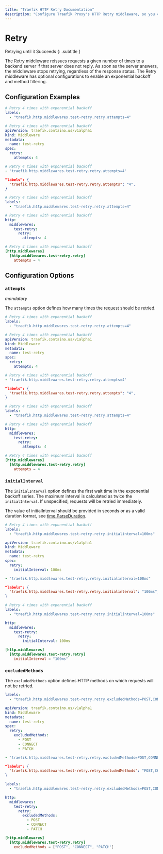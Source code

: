 ```yaml
---
title: "Traefik HTTP Retry Documentation"
description: "Configure Traefik Proxy's HTTP Retry middleware, so you can retry requests to a backend server until it succeeds. Read the technical documentation."
---
```


# Retry

Retrying until it Succeeds
{: .subtitle }

<!--
TODO: add schema
-->

The Retry middleware reissues requests a given number of times to a backend server if that server does not reply.
As soon as the server answers, the middleware stops retrying, regardless of the response status.
The Retry middleware has optional configurations to enable an exponential backoff and method filtering.

## Configuration Examples

```yaml tab="Docker"
# Retry 4 times with exponential backoff
labels:
  - "traefik.http.middlewares.test-retry.retry.attempts=4"
```

```yaml tab="Kubernetes"
# Retry 4 times with exponential backoff
apiVersion: traefik.containo.us/v1alpha1
kind: Middleware
metadata:
  name: test-retry
spec:
  retry:
    attempts: 4
```

```yaml tab="Consul Catalog"
# Retry 4 times with exponential backoff
- "traefik.http.middlewares.test-retry.retry.attempts=4"
```

```json tab="Marathon"
"labels": {
  "traefik.http.middlewares.test-retry.retry.attempts": "4",
}
```

```yaml tab="Rancher"
# Retry 4 times with exponential backoff
labels:
  - "traefik.http.middlewares.test-retry.retry.attempts=4"
```

```yaml tab="File (YAML)"
# Retry 4 times with exponential backoff
http:
  middlewares:
    test-retry:
      retry:
        attempts: 4
```

```toml tab="File (TOML)"
# Retry 4 times with exponential backoff
[http.middlewares]
  [http.middlewares.test-retry.retry]
    attempts = 4
```

## Configuration Options

### `attempts`

_mandatory_

The `attempts` option defines how many times the request should be retried.

```yaml tab="Docker"
# Retry 4 times with exponential backoff
labels:
  - "traefik.http.middlewares.test-retry.retry.attempts=4"
```

```yaml tab="Kubernetes"
# Retry 4 times with exponential backoff
apiVersion: traefik.containo.us/v1alpha1
kind: Middleware
metadata:
  name: test-retry
spec:
  retry:
    attempts: 4
```

```yaml tab="Consul Catalog"
# Retry 4 times with exponential backoff
- "traefik.http.middlewares.test-retry.retry.attempts=4"
```

```json tab="Marathon"
"labels": {
  "traefik.http.middlewares.test-retry.retry.attempts": "4",
}
```

```yaml tab="Rancher"
# Retry 4 times with exponential backoff
labels:
  - "traefik.http.middlewares.test-retry.retry.attempts=4"
```

```yaml tab="File (YAML)"
# Retry 4 times with exponential backoff
http:
  middlewares:
    test-retry:
      retry:
        attempts: 4
```

```toml tab="File (TOML)"
# Retry 4 times with exponential backoff
[http.middlewares]
  [http.middlewares.test-retry.retry]
    attempts = 4
```

### `initialInterval`

The `initialInterval` option defines the first wait time in the exponential backoff series. The maximum interval is
calculated as twice the `initialInterval`. If unspecified, requests will be retried immediately.

The value of initialInterval should be provided in seconds or as a valid duration format, see [time.ParseDuration](https://golang.org/pkg/time/#ParseDuration).

```yaml tab="Docker"
# Retry 4 times with exponential backoff
labels:
  - "traefik.http.middlewares.test-retry.retry.initialinterval=100ms"
```

```yaml tab="Kubernetes"
apiVersion: traefik.containo.us/v1alpha1
kind: Middleware
metadata:
  name: test-retry
spec:
  retry:
    initialInterval: 100ms
```

```yaml tab="Consul Catalog"
- "traefik.http.middlewares.test-retry.retry.initialinterval=100ms"
```

```json tab="Marathon"
"labels": {
  "traefik.http.middlewares.test-retry.retry.initialinterval": "100ms",
}
```

```yaml tab="Rancher"
# Retry 4 times with exponential backoff
labels:
  - "traefik.http.middlewares.test-retry.retry.initialinterval=100ms"
```

```yaml tab="File (YAML)"
http:
  middlewares:
    test-retry:
      retry:
        initialInterval: 100ms
```

```toml tab="File (TOML)"
[http.middlewares]
  [http.middlewares.test-retry.retry]
    initialInterval = "100ms"
```

### `excludedMethods`

The `excludedMethods` option defines HTTP methods on which requests will not be retried.

```yaml tab="Docker"
labels:
  - "traefik.http.middlewares.test-retry.retry.excludedMethods=POST,CONNECT,PATCH"
```

```yaml tab="Kubernetes"
apiVersion: traefik.containo.us/v1alpha1
kind: Middleware
metadata:
  name: test-retry
spec:
  retry:
    excludedMethods:
      - POST
      - CONNECT
      - PATCH
```

```yaml tab="Consul Catalog"
- "traefik.http.middlewares.test-retry.retry.excludedMethods=POST,CONNECT,PATCH"
```

```json tab="Marathon"
"labels": {
  "traefik.http.middlewares.test-retry.retry.excludedMethods": "POST,CONNECT,PATCH",
}
```

```yaml tab="Rancher"
labels:
  - "traefik.http.middlewares.test-retry.retry.excludedMethods=POST,CONNECT,PATCH"
```

```yaml tab="File (YAML)"
http:
  middlewares:
    test-retry:
      retry:
        excludedMethods:
          - POST
          - CONNECT
          - PATCH
```

```toml tab="File (TOML)"
[http.middlewares]
  [http.middlewares.test-retry.retry]
    excludedMethods = ["POST", "CONNECT", "PATCH"]
```
